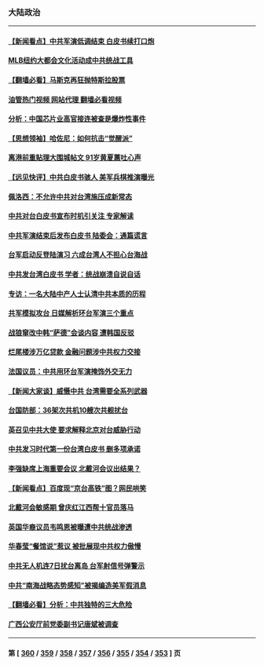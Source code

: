 ### 大陆政治
---
#### [【新闻看点】中共军演低调结束 白皮书续打口炮](../../pages/ncid277/n13799806.md?08111645) 
#### [MLB纽约大都会文化活动成中共统战工具](../../pages/ncid277/n13800126.md?08111645) 
#### [【翻墙必看】马斯克再狂抛特斯拉股票](../../pages/ncid277/n13800033.md?08111645) 
#### [油管热门视频 网站代理 翻墙必看视频](http://209.222.30.114:81/youtube.html?08111645)
#### [分析：中国芯片业高官接连被查是爆炸性事件](../../pages/ncid277/n13799810.md?08111645) 
#### [【思想领袖】哈佐尼：如何抗击“觉醒派”](../../pages/ncid277/n13790244.md?08111645) 
#### [离港前重贴理大围城帖文 91岁黄夏蕙吐心声](../../pages/ncid277/n13799923.md?08111645) 
#### [【远见快评】中共白皮书骇人 美军兵棋推演曝光](../../pages/ncid277/n13799913.md?08111645) 
#### [佩洛西：不允许中共对台湾施压成新常态](../../pages/ncid277/n13799927.md?08111645) 
#### [中共对台白皮书宣布时机引关注 专家解读](../../pages/ncid277/n13799899.md?08111645) 
#### [中共军演结束后发布白皮书 陆委会：通篇谎言](../../pages/ncid277/n13799874.md?08111645) 
#### [台军启动反登陆演习 六成台湾人不担心台海战](../../pages/ncid277/n13799848.md?08111645) 
#### [中共发台湾白皮书 学者：统战崩溃自说自话](../../pages/ncid277/n13799906.md?08111645) 
#### [专访：一名大陆中产人士认清中共本质的历程](../../pages/ncid277/n13799546.md?08111645) 
#### [共军模拟攻台 日媒解析环台军演三个重点](../../pages/ncid277/n13799801.md?08111645) 
#### [战狼窜改中韩“萨德”会谈内容 遭韩国反驳](../../pages/ncid277/n13799823.md?08111645) 
#### [烂尾楼涉万亿贷款 金融问题涉中共权力交接](../../pages/ncid277/n13799798.md?08111645) 
#### [法国议员：中共用环台军演掩饰外交无力](../../pages/ncid277/n13799772.md?08111645) 
#### [【新闻大家谈】威慑中共 台湾需要全系列武器](../../pages/ncid277/n13799721.md?08111645) 
#### [台国防部：36架次共机10艘次共舰扰台](../../pages/ncid277/n13799668.md?08111645) 
#### [英召见中共大使 要求解释北京对台威胁行动](../../pages/ncid277/n13799683.md?08111645) 
#### [中共发习时代第一份台湾白皮书 删多项承诺](../../pages/ncid277/n13799640.md?08111645) 
#### [李强缺席上海重要会议 北戴河会议出结果？](../../pages/ncid277/n13799418.md?08111645) 
#### [【新闻看点】百度现“京台高铁”图？网民哄笑](../../pages/ncid277/n13799099.md?08111645) 
#### [北戴河会敏感期 曾庆红江西帮十官员落马](../../pages/ncid277/n13799358.md?08111645) 
#### [英国华裔议员韦鸣恩被曝遭中共统战渗透](../../pages/ncid277/n13799344.md?08111645) 
#### [华春莹“餐馆说”惹议 被批展现中共权力傲慢](../../pages/ncid277/n13799250.md?08111645) 
#### [中共无人机连7日扰台离岛 台军射信号弹警示](../../pages/ncid277/n13799205.md?08111645) 
#### [中共“南海战略态势感知”被揭编造美军假消息](../../pages/ncid277/n13799110.md?08111645) 
#### [【翻墙必看】分析：中共独特的三大危险](../../pages/ncid277/n13799245.md?08111645) 
#### [广西公安厅前党委副书记唐斌被调查](../../pages/ncid277/n13799198.md?08111645) 

---
#### 第 [ [360](./360.md?08111645) / [359](./359.md?08111645) / [358](./358.md?08111645) / [357](./357.md?08111645) / [356](./356.md?08111645) / [355](./355.md?08111645) / [354](./354.md?08111645) / [353](./353.md?08111645) ] 页
